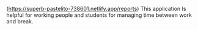 (https://superb-pastelito-738601.netlify.app/reports)
This application Is helpful for working people and students for managing time between work and break.
